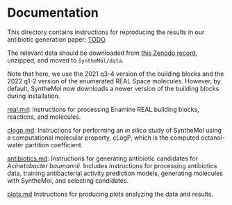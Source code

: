 # Documentation

This directory contains instructions for reproducing the results in our antibiotic generation paper: [TODO](TODO).

The relevant data should be downloaded from [this Zenodo record](https://zenodo.org/records/10257839), unzipped, and moved to `SyntheMol/data`.

Note that here, we use the 2021 q3-4 version of the building blocks and the 2022 q1-2 version of the enumerated REAL Space molecules. However, by default, SyntheMol now downloads a newer version of the building blocks during installation.

[real.md](real.md): Instructions for processing Enamine REAL building blocks, reactions, and molecules.

[clogp.md](clogp.md): Instructions for performing an _in silico_ study of SyntheMol using a computational molecular property, cLogP, which is the computed octanol-water partition coefficient.

[antibiotics.md](antibiotics.md): Instructions for generating antibiotic candidates for _Acinetobacter baumannii_. Includes instructions for processing antibiotics data, training antibacterial activity prediction models, generating molecules with SyntheMol, and selecting candidates.

[plots.md](plots.md) Instructions for producing plots analyzing the data and results.
